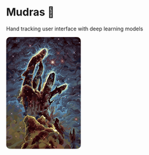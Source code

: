 # Mudras :wave:
Hand tracking user interface with deep learning models

<img src="mudras.jpg" alt="drawing" width="200" style="border-radius: 10px;"/>
